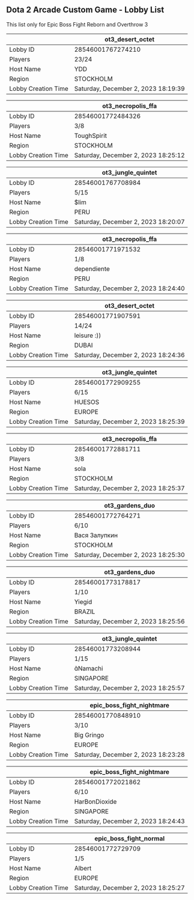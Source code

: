 ## Dota 2 Arcade Custom Game - Lobby List

This list only for Epic Boss Fight Reborn and Overthrow 3

|  | ot3_desert_octet |
| ------ | ------ |
| Lobby ID | 28546001767274210 |
| Players | 23/24 |
| Host Name | YDD |
| Region | STOCKHOLM |
| Lobby Creation Time | Saturday, December 2, 2023 18:19:39 |


|  | ot3_necropolis_ffa |
| ------ | ------ |
| Lobby ID | 28546001772484326 |
| Players | 3/8 |
| Host Name | ToughSpirit |
| Region | STOCKHOLM |
| Lobby Creation Time | Saturday, December 2, 2023 18:25:12 |


|  | ot3_jungle_quintet |
| ------ | ------ |
| Lobby ID | 28546001767708984 |
| Players | 5/15 |
| Host Name | $lim |
| Region | PERU |
| Lobby Creation Time | Saturday, December 2, 2023 18:20:07 |


|  | ot3_necropolis_ffa |
| ------ | ------ |
| Lobby ID | 28546001771971532 |
| Players | 1/8 |
| Host Name | dependiente |
| Region | PERU |
| Lobby Creation Time | Saturday, December 2, 2023 18:24:40 |


|  | ot3_desert_octet |
| ------ | ------ |
| Lobby ID | 28546001771907591 |
| Players | 14/24 |
| Host Name | leisure :)) |
| Region | DUBAI |
| Lobby Creation Time | Saturday, December 2, 2023 18:24:36 |


|  | ot3_jungle_quintet |
| ------ | ------ |
| Lobby ID | 28546001772909255 |
| Players | 6/15 |
| Host Name | HUESOS |
| Region | EUROPE |
| Lobby Creation Time | Saturday, December 2, 2023 18:25:39 |


|  | ot3_necropolis_ffa |
| ------ | ------ |
| Lobby ID | 28546001772881711 |
| Players | 3/8 |
| Host Name | sola |
| Region | STOCKHOLM |
| Lobby Creation Time | Saturday, December 2, 2023 18:25:37 |


|  | ot3_gardens_duo |
| ------ | ------ |
| Lobby ID | 28546001772764271 |
| Players | 6/10 |
| Host Name | Вася Залупкин |
| Region | STOCKHOLM |
| Lobby Creation Time | Saturday, December 2, 2023 18:25:30 |


|  | ot3_gardens_duo |
| ------ | ------ |
| Lobby ID | 28546001773178817 |
| Players | 1/10 |
| Host Name | Yiegid |
| Region | BRAZIL |
| Lobby Creation Time | Saturday, December 2, 2023 18:25:56 |


|  | ot3_jungle_quintet |
| ------ | ------ |
| Lobby ID | 28546001773208944 |
| Players | 1/15 |
| Host Name | Namachi |
| Region | SINGAPORE |
| Lobby Creation Time | Saturday, December 2, 2023 18:25:57 |


|  | epic_boss_fight_nightmare |
| ------ | ------ |
| Lobby ID | 28546001770848910 |
| Players | 3/10 |
| Host Name | Big Gringo |
| Region | EUROPE |
| Lobby Creation Time | Saturday, December 2, 2023 18:23:28 |


|  | epic_boss_fight_nightmare |
| ------ | ------ |
| Lobby ID | 28546001772021862 |
| Players | 6/10 |
| Host Name | HarBonDioxide |
| Region | SINGAPORE |
| Lobby Creation Time | Saturday, December 2, 2023 18:24:43 |


|  | epic_boss_fight_normal |
| ------ | ------ |
| Lobby ID | 28546001772729709 |
| Players | 1/5 |
| Host Name | Albert |
| Region | EUROPE |
| Lobby Creation Time | Saturday, December 2, 2023 18:25:27 |



